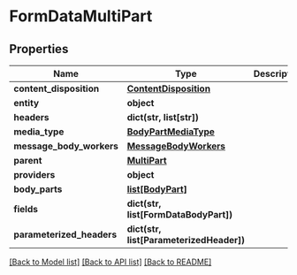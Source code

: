 # FormDataMultiPart

## Properties
Name | Type | Description | Notes
------------ | ------------- | ------------- | -------------
**content_disposition** | [**ContentDisposition**](ContentDisposition.md) |  | [optional] 
**entity** | **object** |  | [optional] 
**headers** | **dict(str, list[str])** |  | [optional] 
**media_type** | [**BodyPartMediaType**](BodyPartMediaType.md) |  | [optional] 
**message_body_workers** | [**MessageBodyWorkers**](MessageBodyWorkers.md) |  | [optional] 
**parent** | [**MultiPart**](MultiPart.md) |  | [optional] 
**providers** | **object** |  | [optional] 
**body_parts** | [**list[BodyPart]**](BodyPart.md) |  | [optional] 
**fields** | **dict(str, list[FormDataBodyPart])** |  | [optional] 
**parameterized_headers** | **dict(str, list[ParameterizedHeader])** |  | [optional] 

[[Back to Model list]](../README.md#documentation-for-models) [[Back to API list]](../README.md#documentation-for-api-endpoints) [[Back to README]](../README.md)


